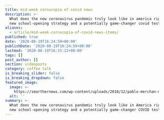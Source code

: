 ```yaml
---
title: mid-week cornucopia of covid news
description: >-
  What does the new coronavirus pandemic truly look like in america right now? a
  new school-opening strategy and a potentially game-changer covid test.
aliases:
  - article/mid-week-cornucopia-of-covid-news-items/
published: true
date: '2020-08-19T16:24:59+00:00'
publishDate: '2020-08-19T16:24:59+00:00'
lastmod: '2020-08-19T16:25:22+00:00'
tags: []
post_author: []
section: videoposts
category: coffee talk
is_breaking_slider: false
is_breaking_dropdown: false
featured_image:
  image: >-
    https://smarthernews.com/wp-content/uploads/2018/12/pablo-merchan-montes-772123-unsplash-1-min-scaled-e1596031949988.jpg
  alt: ''
summary: >-
  What does the new coronavirus pandemic truly look like in America right now? A
  new school-opening strategy and a potentially game-changer COVID test.
---
```

